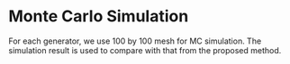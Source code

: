 # Monte Carlo Simulation 
For each generator, we use 100 by 100 mesh for MC simulation. The simulation result is used to compare with that from the proposed method.
